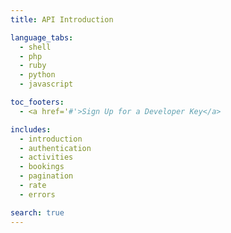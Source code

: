 ```yaml
---
title: API Introduction

language_tabs:
  - shell
  - php
  - ruby
  - python
  - javascript

toc_footers:
  - <a href='#'>Sign Up for a Developer Key</a>

includes:
  - introduction
  - authentication
  - activities
  - bookings
  - pagination
  - rate
  - errors

search: true
---
```

